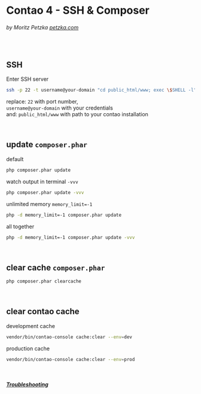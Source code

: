 # Contao 4 - SSH & Composer
###### by Moritz Petzka [petzka.com](https://petzka.com) 

<br>

## SSH
Enter SSH server
```bash
ssh -p 22 -t username@your-domain "cd public_html/www; exec \$SHELL -l"
```
replace: `22` with port number, <br>
`username@your-domain` with your credentials <br>
and: `public_html/www` with path to your contao installation

<br>

## update `composer.phar`
default 
```bash
php composer.phar update
```
watch output in terminal `-vvv`
```bash
php composer.phar update -vvv
```
unlimited memory `memory_limit=-1`
```bash
php -d memory_limit=-1 composer.phar update
```
all together
```bash
php -d memory_limit=-1 composer.phar update -vvv
```
<br>

## clear cache `composer.phar`

```bash
php composer.phar clearcache
```
<br>

## clear contao cache
development cache
```bash
vendor/bin/contao-console cache:clear --env=dev
```
production cache
```bash
vendor/bin/contao-console cache:clear --env=prod
```

<br>

##### [Troubleshooting](../troubleshooting/README.md)
